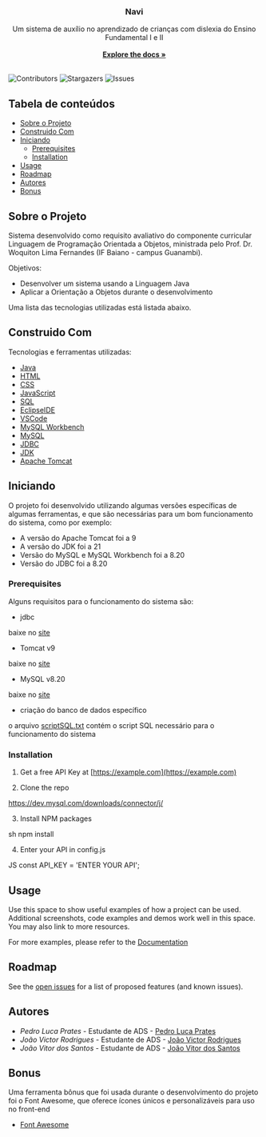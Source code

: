 <br/>
<p align="center">
  <h3 align="center">Navi</h3>

  <p align="center">
    Um sistema de auxílio no aprendizado de crianças com dislexia do Ensino Fundamental I e II
    <br/>
    <br/>
    <a href="https://github.com/pedroluca/navi"><strong>Explore the docs »</strong></a>
    <br/>
    <br/>
  </p>
</p>

![Contributors](https://img.shields.io/github/contributors/pedroluca/navi?color=dark-green) ![Stargazers](https://img.shields.io/github/stars/pedroluca/navi?style=social) ![Issues](https://img.shields.io/github/issues/pedroluca/navi) 

## Tabela de conteúdos

* [Sobre o Projeto](#sobre-o-projeto)
* [Construido Com](#construido-com)
* [Iniciando](#iniciando)
  * [Prerequisites](#prerequisites)
  * [Installation](#installation)
* [Usage](#usage)
* [Roadmap](#roadmap)
* [Autores](#autores)
* [Bonus](#bonus)

## Sobre o Projeto

Sistema desenvolvido como requisito avaliativo do componente curricular Linguagem de Programação Orientada a Objetos, ministrada pelo Prof. Dr. Woquiton Lima Fernandes (IF Baiano - campus Guanambi).

Objetivos:

* Desenvolver um sistema usando a Linguagem Java
* Aplicar a Orientação a Objetos durante o desenvolvimento

Uma lista das tecnologias utilizadas está listada abaixo.

## Construido Com

Tecnologias e ferramentas utilizadas:

* [Java](java.com)
* [HTML](https://developer.mozilla.org/en-US/docs/Web/HTML)
* [CSS](https://developer.mozilla.org/en-US/docs/Web/CSS)
* [JavaScript](https://developer.mozilla.org/en-US/docs/Web/JavaScript)
* [SQL](https://developer.mozilla.org/en-US/docs/Glossary/SQL)
* [EclipseIDE](https://www.eclipse.org/ide/)
* [VSCode](https://code.visualstudio.com/)
* [MySQL Workbench](https://www.mysql.com/products/workbench/)
* [MySQL](https://dev.mysql.com/doc/)
* [JDBC](https://www.mysql.com/products/connector/)
* [JDK](https://www.oracle.com/java/technologies/downloads/)
* [Apache Tomcat](https://tomcat.apache.org/)

## Iniciando

O projeto foi desenvolvido utilizando algumas versões específicas de algumas ferramentas, e que são necessárias para um bom funcionamento do sistema, como por exemplo:

* A versão do Apache Tomcat foi a 9
* A versão do JDK foi a 21
* Versão do MySQL e MySQL Workbench foi a 8.20
* Versão do JDBC foi a 8.20

### Prerequisites

Alguns requisitos para o funcionamento do sistema são:

* jdbc

baixe no [site](https://dev.mysql.com/downloads/connector/j/)

* Tomcat v9

baixe no [site](https://tomcat.apache.org/download-90.cgi)

* MySQL v8.20

baixe no [site](https://dev.mysql.com/downloads/installer/)

* criação do banco de dados específico

o arquivo [scriptSQL.txt](src/main/database/scriptSQL.txt) contém o script SQL necessário para o funcionamento do sistema

### Installation

1. Get a free API Key at [https://example.com](https://example.com)

2. Clone the repo

https://dev.mysql.com/downloads/connector/j/


3. Install NPM packages

sh
npm install


4. Enter your API in config.js

JS
const API_KEY = 'ENTER YOUR API';


## Usage

Use this space to show useful examples of how a project can be used. Additional screenshots, code examples and demos work well in this space. You may also link to more resources.

For more examples, please refer to the [Documentation](https://example.com)

## Roadmap

See the [open issues](https://github.com/pedroluca/navi/issues) for a list of proposed features (and known issues).

## Autores

* *Pedro Luca Prates* - Estudante de ADS - [Pedro Luca Prates](https://github.com/pedroluca/)
* *João Victor Rodrigues* - Estudante de ADS - [João Victor Rodrigues](https://github.com/Vucton)
* *João Vitor dos Santos* - Estudante de ADS - [João Vitor dos Santos](https://github.com/joaodev-cmd)

## Bonus

Uma ferramenta bônus que foi usada durante o desenvolvimento do projeto foi o Font Awesome, que oferece ícones únicos e personalizáveis para uso no front-end

* [Font Awesome](https://fontawesome.com/icons)